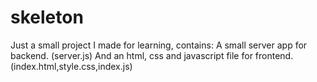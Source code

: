 # skeleton

Just a small project I made for learning, contains:
A small server app for backend. (server.js)
And an html, css and javascript file for frontend. (index.html,style.css,index.js)
